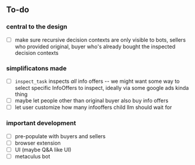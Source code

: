 ## To-do
### central to the design
- [ ] make sure recursive decision contexts are only visible to bots, sellers who provided original, buyer who's already bought the inspected decision contexts

### simplificatons made
- [ ] `inspect_task` inspects *all* info offers -- we might want some way to select specific InfoOffers to inspect, ideally via some google ads kinda thing
- [ ] maybe let people other than original buyer also buy info offers
- [ ] let user customize how many infooffers child llm should wait for

### important development
- [ ] pre-populate with buyers and sellers
- [ ] browser extension
- [ ] UI (maybe Q&A like UI)
- [ ] metaculus bot